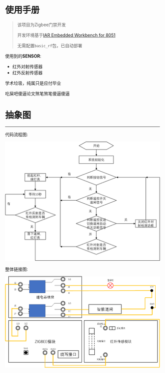 # 使用手册

>该项目为Zigbee门禁开发 
>
>开发环境基于[IAR Embedded Workbench for 8051](https://www.iar.com/products/architectures/iar-embedded-workbench-for-8051/#containerblock_3094)
>
>无需配置`basic_rf`包，已自动部署

使用到的**SENSOR**:
- 红外对射传感器
- 红外反射传感器

学术垃圾，纯属只是应付毕业

吃屎吧傻逼论文煞笔煞笔傻逼傻逼

# 抽象图

---

代码流程图:

![代码流程图](image/Code_Flowchart.png "代码流程图")

整体链接图:

![整体链接图](image/The_overall_link_chart.png "整体流程图")
